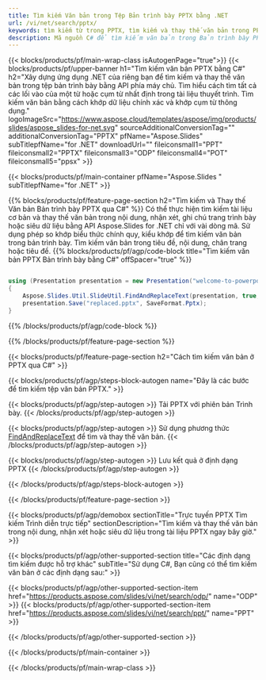 ```yaml
---
title: Tìm kiếm Văn bản trong Tệp Bản trình bày PPTX bằng .NET
url: /vi/net/search/pptx/
keywords: tìm kiếm từ trong PPTX, tìm kiếm và thay thế văn bản trong PPTX, tìm kiếm văn bản PPTX Bản trình bày
description: Mã nguồn C# để tìm kiếm văn bản trong Bản trình bày PPTX.
---
```


{{< blocks/products/pf/main-wrap-class isAutogenPage="true">}}
{{< blocks/products/pf/upper-banner h1="Tìm kiếm văn bản PPTX bằng C#" h2="Xây dựng ứng dụng .NET của riêng bạn để tìm kiếm và thay thế văn bản trong tệp bản trình bày bằng API phía máy chủ. Tìm hiểu cách tìm tất cả các lối vào của một từ hoặc cụm từ nhất định trong tài liệu thuyết trình. Tìm kiếm văn bản bằng cách khớp dữ liệu chính xác và khớp cụm từ thông dụng." logoImageSrc="https://www.aspose.cloud/templates/aspose/img/products/slides/aspose_slides-for-net.svg" sourceAdditionalConversionTag="" additionalConversionTag="PPTX" pfName="Aspose.Slides" subTitlepfName="for .NET" downloadUrl="" fileiconsmall1="PPT" fileiconsmall2="PPTX" fileiconsmall3="ODP" fileiconsmall4="POT" fileiconsmall5="ppsx" >}}

{{< blocks/products/pf/main-container pfName="Aspose.Slides " subTitlepfName="for .NET" >}}

{{% blocks/products/pf/feature-page-section  h2="Tìm kiếm và Thay thế Văn bản Bản trình bày PPTX qua C#" %}}
Có thể thực hiện tìm kiếm tài liệu cơ bản và thay thế văn bản trong nội dung, nhận xét, ghi chú trang trình bày hoặc siêu dữ liệu bằng API Aspose.Slides for .NET chỉ với vài dòng mã. Sử dụng phép so khớp biểu thức chính quy, kiểu khớp để tìm kiếm văn bản trong bản trình bày. Tìm kiếm văn bản trong tiêu đề, nội dung, chân trang hoặc tiêu đề.
{{% blocks/products/pf/agp/code-block title="Tìm kiếm văn bản PPTX Bản trình bày bằng C#" offSpacer="true" %}}

```cs

using (Presentation presentation = new Presentation("welcome-to-powerpoint.pptx"))
{
    Aspose.Slides.Util.SlideUtil.FindAndReplaceText(presentation, true, "PowerPoint", "Aspose.Slides", null);
    presentation.Save("replaced.pptx", SaveFormat.Pptx);
}
```

{{% /blocks/products/pf/agp/code-block %}}

{{% /blocks/products/pf/feature-page-section %}}

{{< blocks/products/pf/feature-page-section  h2="Cách tìm kiếm văn bản ở PPTX qua C#" >}}

{{< blocks/products/pf/agp/steps-block-autogen name="Đây là các bước để tìm kiếm tệp văn bản PPTX." >}}

{{< blocks/products/pf/agp/step-autogen >}}
Tải PPTX với phiên bản Trình bày.
{{< /blocks/products/pf/agp/step-autogen >}}

{{< blocks/products/pf/agp/step-autogen >}}
Sử dụng phương thức [FindAndReplaceText](https://reference.aspose.com/slides/net/aspose.slides.util/slideutil/findandreplacetext/) để tìm và thay thế văn bản.
{{< /blocks/products/pf/agp/step-autogen >}}

{{< blocks/products/pf/agp/step-autogen >}}
Lưu kết quả ở định dạng PPTX
{{< /blocks/products/pf/agp/step-autogen >}}

{{< /blocks/products/pf/agp/steps-block-autogen >}}

{{< /blocks/products/pf/feature-page-section >}}

{{< blocks/products/pf/agp/demobox sectionTitle="Trực tuyến PPTX Tìm kiếm Trình diễn trực tiếp" sectionDescription="Tìm kiếm và thay thế văn bản trong nội dung, nhận xét hoặc siêu dữ liệu trong tài liệu PPTX ngay bây giờ." >}}

{{< blocks/products/pf/agp/other-supported-section title="Các định dạng tìm kiếm được hỗ trợ khác" subTitle="Sử dụng C#, Bạn cũng có thể tìm kiếm văn bản ở các định dạng sau:" >}}

{{< blocks/products/pf/agp/other-supported-section-item href="https://products.aspose.com/slides/vi/net/search/odp/" name="ODP" >}}
{{< blocks/products/pf/agp/other-supported-section-item href="https://products.aspose.com/slides/vi/net/search/ppt/" name="PPT" >}}


{{< /blocks/products/pf/agp/other-supported-section >}}

{{< /blocks/products/pf/main-container >}}
    
{{< /blocks/products/pf/main-wrap-class >}}